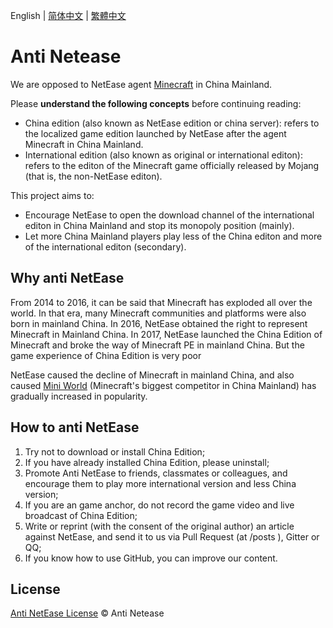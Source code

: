 English | [简体中文](README.sc.md) | [繁體中文](README.tc.md)

# Anti Netease

We are opposed to NetEase agent [Minecraft](https://en.wikipedia.org/wiki/Minecraft) in China Mainland.

Please **understand the following concepts** before continuing reading:
- China edition (also known as NetEase edition or china server): refers to the localized game edition launched by NetEase after the agent Minecraft in China Mainland.
- International edition (also known as original or international editon): refers to the editon of the Minecraft game officially released by Mojang (that is, the non-NetEase editon).

This project aims to:
- Encourage NetEase to open the download channel of the international editon in China Mainland and stop its monopoly position (mainly).
- Let more China Mainland players play less of the China editon and more of the international editon (secondary).

## Why anti NetEase

From 2014 to 2016, it can be said that Minecraft has exploded all over the world. In that era, many Minecraft communities and platforms were also born in mainland China. In 2016, NetEase obtained the right to represent Minecraft in Mainland China. In 2017, NetEase launched the China Edition of Minecraft and broke the way of Minecraft PE in mainland China. But the game experience of China Edition is very poor

NetEase caused the decline of Minecraft in mainland China, and also caused [Mini World](https://www.miniworldgame.com/) (Minecraft's biggest competitor in China Mainland) has gradually increased in popularity.

## How to anti NetEase

1. Try not to download or install China Edition;
2. If you have already installed China Edition, please uninstall;
3. Promote Anti NetEase to friends, classmates or colleagues, and encourage them to play more international version and less China version;
4. If you are an game anchor, do not record the game video and live broadcast of China Edition;
5. Write or reprint (with the consent of the original author) an article against NetEase, and send it to us via Pull Request (at /posts ), Gitter or QQ;
6. If you know how to use GitHub, you can improve our content.

## License

[Anti NetEase License](LICENSE.md) © Anti Netease
